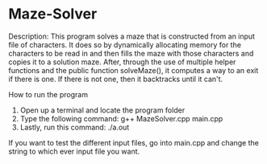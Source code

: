 # Maze-Solver

Description: This program solves a maze that is constructed from an input file of characters. It does so by dynamically allocating
memory for the characters to be read in and then fills the maze with those characters and copies it to a solution maze. 
After, through the use of multiple helper functions and the public function solveMaze(), it computes a way to an exit if there is one. If there
is not one, then it backtracks until it can't. 

How to run the program
1. Open up a terminal and locate the program folder
2. Type the following command: g++ MazeSolver.cpp main.cpp
3. Lastly, run this command: ./a.out

If you want to test the different input files, go into main.cpp and change the string to which ever input file you want.
